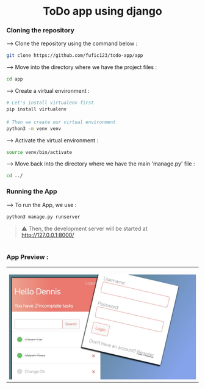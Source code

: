 
<div align="center">

# ToDo app using django
</div>

### Cloning the repository

--> Clone the repository using the command below :
```bash
git clone https://github.com/fufic123/todo-app/app

```

--> Move into the directory where we have the project files : 
```bash
cd app

```

--> Create a virtual environment :
```bash
# Let's install virtualenv first
pip install virtualenv

# Then we create our virtual environment
python3 -m venv venv

```

--> Activate the virtual environment :
```bash
source venv/bin/activate

```

--> Move back into the directory where we have the main 'manage.py' file : 
```bash
cd ../

```

### Running the App

--> To run the App, we use :
```bash
python3 manage.py runserver

```

> ⚠ Then, the development server will be started at http://127.0.0.1:8000/

#

### App Preview :

<table width="100%"> 
<tr>

<td width="90%">
<br>
<img src="https://github.com/fufic123/projects-preview/blob/main/todo-app/Django%20To%20Do%20List%20App.jpg">  
</td>
</table>

